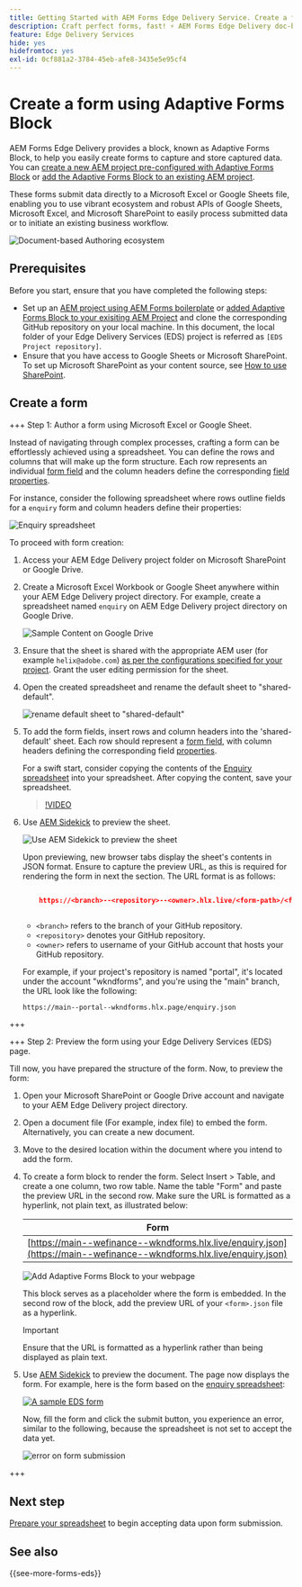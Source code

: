 ```yaml
---
title: Getting Started with AEM Forms Edge Delivery Service. Create a form.
description: Craft perfect forms, fast! ⚡ AEM Forms Edge Delivery doc-based authoring = blazing speed & SEO-friendly forms for happier users & search engines.
feature: Edge Delivery Services
hide: yes
hidefromtoc: yes
exl-id: 0cf881a2-3784-45eb-afe8-3435e5e95cf4
---
```

# Create a form using Adaptive Forms Block

AEM Forms Edge Delivery provides a block, known as Adaptive Forms Block, to help you easily create forms to capture and store captured data. You can [create a new AEM project pre-configured with Adaptive Forms Block](/help/edge/docs/forms/tutorial.md#create-a-new-aem-project-pre-configured-with-adaptive-forms-block) or [add the Adaptive Forms Block to an existing AEM project](/help/edge/docs/forms/tutorial.md#add-adaptive-forms-block-to-your-existing-aem-project).  

These forms submit data directly to a Microsoft Excel or Google Sheets file, enabling you to use vibrant ecosystem and robust APIs of Google Sheets, Microsoft Excel, and Microsoft SharePoint to easily process submitted data or to initiate an existing business workflow.

![Document-based Authoring  ecosystem](/help/edge/assets/document-based-authoring-workflow-create-form.png)




## Prerequisites

Before you start, ensure that you have completed the following steps:

* Set up an [AEM project using AEM Forms boilerplate](/help/edge/docs/forms/tutorial.md#create-a-new-aem-project-pre-configured-with-adaptive-forms-block) or [added Adaptive Forms Block to your exisiting AEM Project](/help/edge/docs/forms/tutorial.md#add-adaptive-forms-block-to-your-existing-aem-project) and clone the corresponding GitHub repository on your local machine. 
In this document, the local folder of your Edge Delivery Services (EDS) project is referred as `[EDS Project repository]`.  
* Ensure that you have access to Google Sheets or Microsoft SharePoint. To set up Microsoft SharePoint as your content source, see [How to use SharePoint](https://www.aem.live/docs/setup-customer-SharePoint).



## Create a form

<!-- 

+++ Step 1: Add the Adaptive Forms Block to your Edge Delivery Services (EDS) project.

The Adaptive  empowers users to create forms for an Edge Delivery Service Site. However, this block isn't included in the default AEM boilerplate (used to create an Edge Delivery Services project). To seamlessly integrate the Adaptive Forms Block into your Edge Delivery Services project:

1. **Clone the Adaptive Forms Block repository**: Clone the [Adaptive Forms Block repository](https://github.com/adobe-rnd/form-block) on your local machine. It contains the code to render the form on an EDS webpage. In this document, the local folder of your Forms Block repository is referred as `[Adaptive Forms Block repository]`.
1. **Locate the Adaptive Forms Block Repository:** Access the [Adaptive Forms Block repository]/blocks/src folder and copy its content. 

1. on your local machine and copy the `form` folder. 
1. **Paste the Adaptive Forms Block's code into your EDS Project:**
Navigate to the [EDS Project repository]/blocks/ folder on your local machine and create a 'form' folder. Paste the `[Adaptive Forms Block repository]/blocks/src content`, copied in perevious step to the `[EDS Project repository]/blocks/form` folder.
1. **Commit Changes to GitHub:** Check in the `[EDS Project repository]/blocks/form` folder and its underlying files to your Edge Delivery Services project on GitHub.

After completing these steps, the Adaptive Forms Block is successfully added to your Edge Delivery Services (EDS) project repository on GitHub. You can now create and add forms to a EDS Sites page.
 

**Troubleshooting GitHub build issues**

Ensure a smooth GitHub build process by addressing potential issues:

* **Resolve Module Path Error:**
    If you encounter the error "Unable to resolve path to module "'../../scripts/lib-franklin.js'", navigate to the [EDS Project]/blocks/forms/form.js file. Update the import statement by replacing the lib-franklin.js file with the aem.js file.

* **Handle Linting Errors:**
    Should you come across any linting errors, you can bypass them. Open the [EDS Project]/package.json file and modify the "lint" script from "lint": "npm run lint:js && npm run lint:css" to "lint": "echo 'skipping linting for now'". Save the file and commit the changes to your GitHub project.

+++

-->

+++ Step 1: Author a form using Microsoft Excel or Google Sheet.

Instead of navigating through complex processes, crafting a form can be effortlessly achieved using a spreadsheet. You can define the rows and columns that will make up the form structure. Each row represents an individual [form field](/help/edge/docs/forms/form-components.md#available-components) and the column headers define the corresponding [field properties](/help/edge/docs/forms/form-components.md#components-properties).  

For instance, consider the following spreadsheet where rows outline fields for a `enquiry` form and column headers define their properties:

![Enquiry spreadsheet](/help/edge/assets/enquiry-form-spreadsheet.png)

To proceed with form creation:

1. Access your AEM Edge Delivery project folder on Microsoft SharePoint or Google Drive. 

1. Create a Microsoft Excel Workbook or Google Sheet anywhere within your AEM Edge Delivery project directory. For example, create a spreadsheet named `enquiry` on AEM Edge Delivery project directory on Google Drive. 

    ![Sample Content on Google Drive](/help/edge/assets/upload-sample-files-to-your-content-folder.png)

1. Ensure that the sheet is shared with the appropriate AEM user (for example `helix@adobe.com`) [as per the configurations specified for your project](https://www.aem.live/docs/setup-customer-SharePoint). Grant the user editing permission for the sheet. 

1. Open the created spreadsheet and rename the default sheet to "shared-default". 

    ![rename default sheet to "shared-default"](/help/edge/assets/rename-sheet-to-shared-default.png)

1. To add the form fields, insert rows and column headers into the 'shared-default' sheet. Each row should represent a [form field](/help/edge/docs/forms/form-components.md#available-components), with column headers defining the corresponding field [properties](/help/edge/docs/forms/form-components.md#components-properties).


    For a swift start, consider copying the contents of the [Enquiry spreadsheet](https://docs.google.com/spreadsheets/d/196lukD028RDK_evBelkOonPxC7w0l_IiJ-Yx3DvMfNk/edit#gid=0) into your spreadsheet. After copying the content, save your spreadsheet. 

    >[!VIDEO](https://video.tv.adobe.com/v/3427468?quality=12&learn=on)


1. Use [AEM Sidekick](https://www.aem.live/developer/tutorial#preview-and-publish-your-content) to preview the sheet. 

    ![Use AEM Sidekick to preview the sheet](/help/edge/assets/preview-form.png)

    Upon previewing, new browser tabs display the sheet's contents in JSON format. Ensure to capture the preview URL, as this is required for rendering the form in next the section. The URL format is as follows:


    ```JSON

        https://<branch>--<repository>--<owner>.hlx.live/<form-path>/<form-file-name>.json
       
    ```

    * `<branch>` refers to the branch of your GitHub repository. 
    * `<repository>` denotes your GitHub repository. 
    * `<owner>` refers to username of your GitHub account that hosts your GitHub repository.

    For example, if your project's repository is named "portal", it's located under the account "wkndforms", and you're using the "main" branch, the URL look like the following:

    `https://main--portal--wkndforms.hlx.page/enquiry.json`


+++

+++ Step 2: Preview the form using your Edge Delivery Services (EDS) page.


Till now, you have prepared the structure of the form. Now, to preview the form:

1. Open your Microsoft SharePoint or Google Drive account and navigate to your AEM Edge Delivery project directory.



1. Open a document file (For example, index file) to embed the form. Alternatively, you can create a new document.

1. Move to the desired location within the document where you intend to add the form.

1. To create a form block to render the form. Select Insert > Table, and create a one column, two row table. Name the table "Form" and paste the preview URL in the second row. Make sure the URL is formatted as a hyperlink, not plain text, as illustrated below:

    | Form  |
    |---|
    | [https://main--wefinance--wkndforms.hlx.live/enquiry.json](https://main--wefinance--wkndforms.hlx.live/enquiry.json)  |


    ![Add Adaptive Forms Block to your webpage](/help/edge/assets/add-adaptive-forms-block.png)

    This block serves as a placeholder where the form is embedded. In the second row of the block, add the preview URL of your `<form>.json` file as a hyperlink. 
    
     >[!IMPORTANT]
     >
     >
     > Ensure that the URL is formatted as a hyperlink rather than being displayed as plain text.


1. Use [AEM Sidekick](https://www.aem.live/developer/tutorial#preview-and-publish-your-content) to preview the document. The page now displays the form. For example, here is the form based on the [enquiry spreadsheet](https://docs.google.com/spreadsheets/d/196lukD028RDK_evBelkOonPxC7w0l_IiJ-Yx3DvMfNk/edit#gid=0): 


    [![A sample EDS form](/help/edge/assets/eds-form.png)](https://main--portal--wkndforms.hlx.live/)

    Now, fill the form and click the submit button, you experience an error, similar to the following, because the spreadsheet is not set to accept the data yet. 

    ![error on form submission](/help/edge/assets/form-error.png)

+++


## Next step

[Prepare your spreadsheet](/help/edge/docs/forms/submit-forms.md) to begin accepting data upon form submission.


## See also

{{see-more-forms-eds}}
